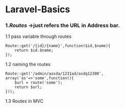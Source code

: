 # Laravel-Basics

### 1.*Routes* ->just refers the URL in Address bar.

1.1 pass variable through routes
```
Route::get('/{id}/{name}',function($id,$name){ 
    return $id.$name;
});
```
1.2 naming the routes 
```
Route::get('/admin/aasda/1231ad/asdq12300', array('as'=>'some',function(){
	$url = route('some');
	return $url;
}));
```
1.3 Routes in MVC
